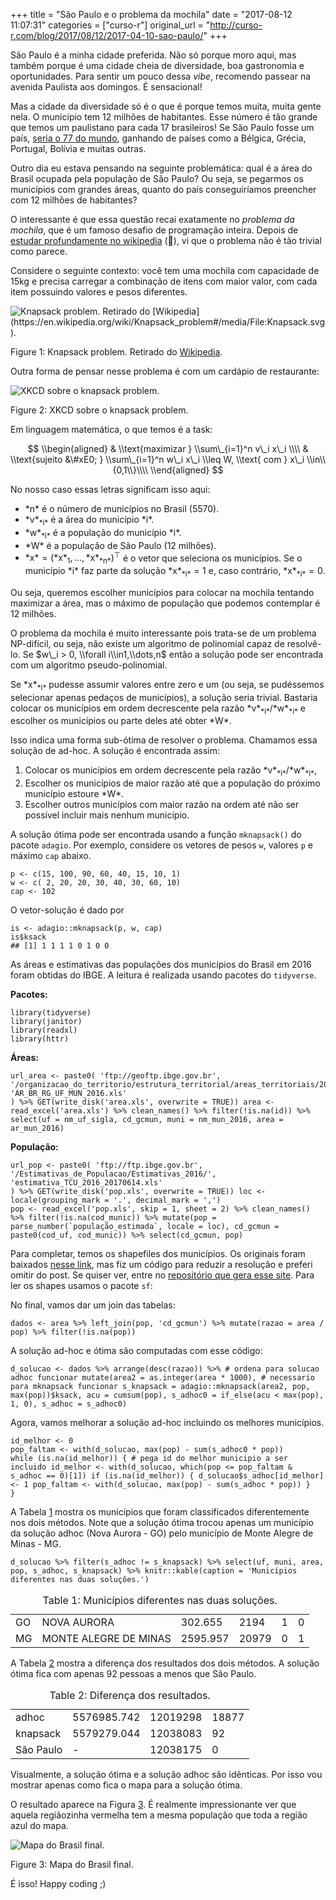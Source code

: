 +++
title = "São Paulo e o problema da mochila"
date = "2017-08-12 11:07:31"
categories = ["curso-r"]
original_url = "http://curso-r.com/blog/2017/08/12/2017-04-10-sao-paulo/"
+++

<p>
São Paulo é a minha cidade preferida. Não só porque moro aqui, mas
também porque é uma cidade cheia de diversidade, boa gastronomia e
oportunidades. Para sentir um pouco dessa <em>vibe</em>, recomendo
passear na avenida Paulista aos domingos. É sensacional!
</p>
<p>
Mas a cidade da diversidade só é o que é porque temos muita, muita gente
nela. O município tem 12 milhões de habitantes. Esse número é tão grande
que temos um paulistano para cada 17 brasileiros! Se São Paulo fosse um
país,
<a href="https://en.wikipedia.org/wiki/List_of_countries_and_dependencies_by_population">seria
o 77 do mundo</a>, ganhando de países como a Bélgica, Grécia, Portugal,
Bolívia e muitas outras.
</p>
<p>
Outro dia eu estava pensando na seguinte problemática: qual é a área do
Brasil ocupada pela população de São Paulo? Ou seja, se pegarmos os
municípios com grandes áreas, quanto do país conseguiríamos preencher
com 12 milhões de habitantes?
</p>
<p>
O interessante é que essa questão recai exatamente no <em>problema da
mochila</em>, que é um famoso desafio de programação inteira. Depois de
<a href="https://en.wikipedia.org/wiki/Knapsack_problem">estudar
profundamente no wikipedia</a> (🤣), vi que o problema não é tão trivial
como parece.
</p>
<p>
Considere o seguinte contexto: você tem uma mochila com capacidade de
15kg e precisa carregar a combinação de itens com maior valor, com cada
item possuindo valores e pesos diferentes.
</p>
<span id="fig:unnamed-chunk-2"></span>
<img src="https://upload.wikimedia.org/wikipedia/commons/thumb/f/fd/Knapsack.svg/250px-Knapsack.svg.png" alt="Knapsack problem. Retirado do [Wikipedia](https://en.wikipedia.org/wiki/Knapsack_problem#/media/File:Knapsack.svg).">
<p class="caption">
Figure 1: Knapsack problem. Retirado do
<a href="https://en.wikipedia.org/wiki/Knapsack_problem#/media/File:Knapsack.svg">Wikipedia</a>.
</p>

<p>
Outra forma de pensar nesse problema é com um cardápio de restaurante:
</p>
<span id="fig:unnamed-chunk-3"></span>
<img src="https://imgs.xkcd.com/comics/np_complete.png" alt="XKCD sobre o knapsack problem.">
<p class="caption">
Figure 2: XKCD sobre o knapsack problem.
</p>

<p>
Em linguagem matemática, o que temos é a task:
</p>
<p>
<span class="math display">
$$
\\begin{aligned}
&amp; \\text{maximizar } \\sum\_{i=1}^n v\_i x\_i \\\\ &amp; \\text{sujeito &\#xE0; } \\sum\_{i=1}^n w\_i x\_i \\leq W, \\text{ com } x\_i \\in\\{0,1\\}\\\\ \\end{aligned}
$$
</span>
</p>
<p>
No nosso caso essas letras significam isso aqui:
</p>
<ul>
<li>
<span class="math inline">*n*</span> é o número de municípios no Brasil
(5570).
</li>
<li>
<span class="math inline">*v*<sub>*i*</sub></span> é a área do município
<span class="math inline">*i*</span>.
</li>
<li>
<span class="math inline">*w*<sub>*i*</sub></span> é a população do
município <span class="math inline">*i*</span>.
</li>
<li>
<span class="math inline">*W*</span> é a população de São Paulo (12
milhões).
</li>
<li>
<span
class="math inline">*x* = (*x*<sub>1</sub>, …, *x*<sub>*n*</sub>)<sup>⊤</sup></span>
é o vetor que seleciona os municípios. Se o município <span
class="math inline">*i*</span> faz parte da solução <span
class="math inline">*x*<sub>*i*</sub> = 1</span> e, caso contrário,
<span class="math inline">*x*<sub>*i*</sub> = 0</span>.
</li>
</ul>
<p>
Ou seja, queremos escolher municípios para colocar na mochila tentando
maximizar a área, mas o máximo de população que podemos contemplar é 12
milhões.
</p>
<p>
O problema da mochila é muito interessante pois trata-se de um problema
NP-difícil, ou seja, não existe um algoritmo de polinomial capaz de
resolvê-lo. Se <span
class="math inline">$w\_i &gt; 0, \\forall i\\in1,\\dots,n$</span> então
a solução pode ser encontrada com um algoritmo pseudo-polinomial.
</p>
<p>
Se <span class="math inline">*x*<sub>*i*</sub></span> pudesse assumir
valores entre zero e um (ou seja, se pudéssemos selecionar apenas
pedaços de municípios), a solução seria trivial. Bastaria colocar os
municípios em ordem decrescente pela razão <span
class="math inline">*v*<sub>*i*</sub>/*w*<sub>*i*</sub></span> e
escolher os municípios ou parte deles até obter <span
class="math inline">*W*</span>.
</p>
<p>
Isso indica uma forma sub-ótima de resolver o problema. Chamamos essa
solução de ad-hoc. A solução é encontrada assim:
</p>
<ol>
<li>
Colocar os municípios em ordem decrescente pela razão <span
class="math inline">*v*<sub>*i*</sub>/*w*<sub>*i*</sub></span>,
</li>
<li>
Escolher os municípios de maior razão até que a população do próximo
município estoure <span class="math inline">*W*</span>.
</li>
<li>
Escolher outros municípios com maior razão na ordem até não ser possível
incluir mais nenhum município.
</li>
</ol>

<p>
A solução ótima pode ser encontrada usando a função
<code>mknapsack()</code> do pacote <code>adagio</code>. Por exemplo,
considere os vetores de pesos <code>w</code>, valores <code>p</code> e
máximo <code>cap</code> abaixo.
</p>
<pre class="r"><code>p &lt;- c(15, 100, 90, 60, 40, 15, 10, 1)
w &lt;- c( 2, 20, 20, 30, 40, 30, 60, 10)
cap &lt;- 102</code></pre>
<p>
O vetor-solução é dado por
</p>
<pre class="r"><code>is &lt;- adagio::mknapsack(p, w, cap)
is$ksack
## [1] 1 1 1 1 0 1 0 0</code></pre>

<p>
As áreas e estimativas das populações dos municípios do Brasil em 2016
foram obtidas do IBGE. A leitura é realizada usando pacotes do
<code>tidyverse</code>.
</p>
<p>
<strong>Pacotes:</strong>
</p>
<pre class="r"><code>library(tidyverse)
library(janitor)
library(readxl)
library(httr)</code></pre>
<p>
<strong>Áreas:</strong>
</p>
<pre class="r"><code>url_area &lt;- paste0( &apos;ftp://geoftp.ibge.gov.br&apos;, &apos;/organizacao_do_territorio/estrutura_territorial/areas_territoriais/2016/&apos;, &apos;AR_BR_RG_UF_MUN_2016.xls&apos;
) %&gt;% GET(write_disk(&apos;area.xls&apos;, overwrite = TRUE)) area &lt;- read_excel(&apos;area.xls&apos;) %&gt;% clean_names() %&gt;% filter(!is.na(id)) %&gt;% select(uf = nm_uf_sigla, cd_gcmun, muni = nm_mun_2016, area = ar_mun_2016)</code></pre>
<p>
<strong>População:</strong>
</p>
<pre class="r"><code>url_pop &lt;- paste0( &apos;ftp://ftp.ibge.gov.br&apos;, &apos;/Estimativas_de_Populacao/Estimativas_2016/&apos;, &apos;estimativa_TCU_2016_20170614.xls&apos;
) %&gt;% GET(write_disk(&apos;pop.xls&apos;, overwrite = TRUE)) loc &lt;- locale(grouping_mark = &apos;.&apos;, decimal_mark = &apos;,&apos;)
pop &lt;- read_excel(&apos;pop.xls&apos;, skip = 1, sheet = 2) %&gt;% clean_names() %&gt;% filter(!is.na(cod_munic)) %&gt;% mutate(pop = parse_number(`popula&#xE7;&#xE3;o_estimada`, locale = loc), cd_gcmun = paste0(cod_uf, cod_munic)) %&gt;% select(cd_gcmun, pop)</code></pre>
<p>
Para completar, temos os shapefiles dos municípios. Os originais foram
baixados
<a href="ftp://geoftp.ibge.gov.br/organizacao_do_territorio/malhas_territoriais/malhas_municipais/municipio_2016/Brasil/BR/">nesse
link</a>, mas fiz um código para reduzir a resolução e preferi omitir do
post. Se quiser ver, entre no
<a href="https://github.com/curso-r/site">repositório que gera esse
site</a>. Para ler os shapes usamos o pacote <code>sf</code>:
</p>
<p>
No final, vamos dar um join das tabelas:
</p>
<pre class="r"><code>dados &lt;- area %&gt;% left_join(pop, &apos;cd_gcmun&apos;) %&gt;% mutate(razao = area / pop) %&gt;% filter(!is.na(pop))</code></pre>

<p>
A solução ad-hoc e ótima são computadas com esse código:
</p>
<pre class="r"><code>d_solucao &lt;- dados %&gt;% arrange(desc(razao)) %&gt;% # ordena para solucao adhoc funcionar mutate(area2 = as.integer(area * 1000), # necessario para mknapsack funcionar s_knapsack = adagio::mknapsack(area2, pop, max(pop))$ksack, acu = cumsum(pop), s_adhoc0 = if_else(acu &lt; max(pop), 1, 0), s_adhoc = s_adhoc0) </code></pre>
<p>
Agora, vamos melhorar a solução ad-hoc incluindo os melhores municípios.
</p>
<pre class="r"><code>id_melhor &lt;- 0
pop_faltam &lt;- with(d_solucao, max(pop) - sum(s_adhoc0 * pop))
while (is.na(id_melhor)) { # pega id do melhor municipio a ser incluido id_melhor &lt;- with(d_solucao, which(pop &lt;= pop_faltam &amp; s_adhoc == 0)[1]) if (is.na(id_melhor)) { d_solucao$s_adhoc[id_melhor] &lt;- 1 pop_faltam &lt;- with(d_solucao, max(pop) - sum(s_adhoc * pop)) }
}</code></pre>
<p>
A Tabela
<a href="http://curso-r.com/blog/2017/08/12/2017-04-10-sao-paulo/#tab:dif">1</a>
mostra os municípios que foram classificados diferentemente nos dois
métodos. Note que a solução ótima trocou apenas um município da solução
adhoc (Nova Aurora - GO) pelo município de Monte Alegre de Minas - MG.
</p>
<pre class="r"><code>d_solucao %&gt;% filter(s_adhoc != s_knapsack) %&gt;% select(uf, muni, area, pop, s_adhoc, s_knapsack) %&gt;% knitr::kable(caption = &apos;Munic&#xED;pios diferentes nas duas solu&#xE7;&#xF5;es.&apos;)</code></pre>
<table>
<caption>
<span id="tab:dif">Table 1: </span>Municípios diferentes nas duas
soluções.
</caption>
<thead>
</thead>
<tbody>
<tr class="odd">
<td>
GO
</td>
<td>
NOVA AURORA
</td>
<td>
302.655
</td>
<td>
2194
</td>
<td>
1
</td>
<td>
0
</td>
</tr>
<tr class="even">
<td>
MG
</td>
<td>
MONTE ALEGRE DE MINAS
</td>
<td>
2595.957
</td>
<td>
20979
</td>
<td>
0
</td>
<td>
1
</td>
</tr>
</tbody>
</table>
<p>
A Tabela
<a href="http://curso-r.com/blog/2017/08/12/2017-04-10-sao-paulo/#tab:dif2">2</a>
mostra a diferença dos resultados dos dois métodos. A solução ótima fica
com apenas 92 pessoas a menos que São Paulo.
</p>
<table>
<caption>
<span id="tab:dif2">Table 2: </span>Diferença dos resultados.
</caption>
<thead>
</thead>
<tbody>
<tr class="odd">
<td>
adhoc
</td>
<td>
5576985.742
</td>
<td>
12019298
</td>
<td>
18877
</td>
</tr>
<tr class="even">
<td>
knapsack
</td>
<td>
5579279.044
</td>
<td>
12038083
</td>
<td>
92
</td>
</tr>
<tr class="odd">
<td>
São Paulo
</td>
<td>
-
</td>
<td>
12038175
</td>
<td>
0
</td>
</tr>
</tbody>
</table>

<p>
Visualmente, a solução ótima e a solução adhoc são idênticas. Por isso
vou mostrar apenas como fica o mapa para a solução ótima.
</p>
<p>
O resultado aparece na Figura
<a href="http://curso-r.com/blog/2017/08/12/2017-04-10-sao-paulo/#fig:final">3</a>.
É realmente impressionante ver que aquela regiãozinha vermelha tem a
mesma população que toda a região azul do mapa.
</p>
<span id="fig:final"></span>
<img src="https://raw.githubusercontent.com/curso-r/site/master/content/blog/img/mapa-final.png" alt="Mapa do Brasil final.">
<p class="caption">
Figure 3: Mapa do Brasil final.
</p>

<p>
É isso! Happy coding ;)
</p>

